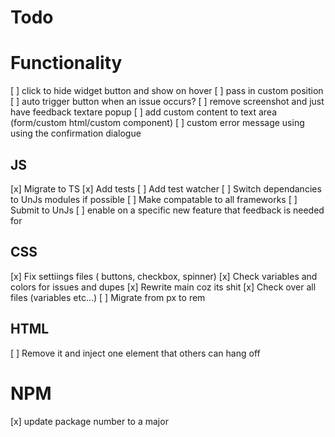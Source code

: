 # Todo

# Functionality

[ ] click to hide widget button and show on hover
[ ] pass in custom position
[ ] auto trigger button when an issue occurs?
[ ] remove screenshot and just have feedback textare popup
[ ] add custom content to text area (form/custom html/custom component)
[ ] custom error message using using the confirmation dialogue

## JS

[x] Migrate to TS
[x] Add tests
[ ] Add test watcher
[ ] Switch dependancies to UnJs modules if possible
[ ] Make compatable to all frameworks
[ ] Submit to UnJs
[ ] enable on a specific new feature that feedback is needed for


## CSS

[x] Fix settiings files ( buttons, checkbox, spinner)
[x] Check variables and colors for issues and dupes
[x] Rewrite main coz its shit
[x] Check over all files (variables etc...)
[ ] Migrate from px to rem

## HTML

[ ] Remove it and inject one element that others can hang off

# NPM

[x] update package number to a major